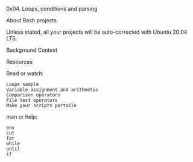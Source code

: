 0x04. Loops, conditions and parsing


About Bash projects

Unless stated, all your projects will be auto-corrected with Ubuntu 20.04 LTS.

Background Context

Resources

Read or watch:

    Loops sample
    Variable assignment and arithmetic
    Comparison operators
    File test operators
    Make your scripts portable

man or help:

    env
    cut
    for
    while
    until
    if

